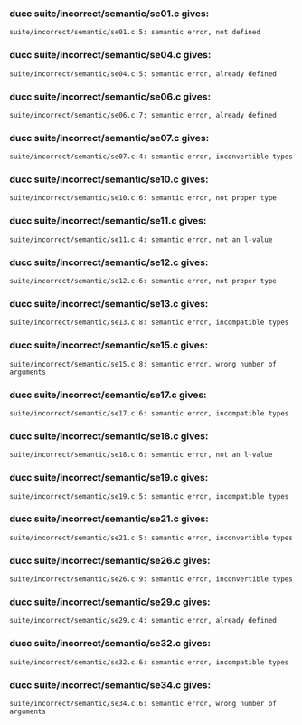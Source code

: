 ### ducc suite/incorrect/semantic/se01.c gives: 

    suite/incorrect/semantic/se01.c:5: semantic error, not defined

### ducc suite/incorrect/semantic/se04.c gives: 

    suite/incorrect/semantic/se04.c:5: semantic error, already defined

### ducc suite/incorrect/semantic/se06.c gives: 

    suite/incorrect/semantic/se06.c:7: semantic error, already defined

### ducc suite/incorrect/semantic/se07.c gives: 

    suite/incorrect/semantic/se07.c:4: semantic error, inconvertible types

### ducc suite/incorrect/semantic/se10.c gives: 

    suite/incorrect/semantic/se10.c:6: semantic error, not proper type

### ducc suite/incorrect/semantic/se11.c gives: 

    suite/incorrect/semantic/se11.c:4: semantic error, not an l-value

### ducc suite/incorrect/semantic/se12.c gives: 

    suite/incorrect/semantic/se12.c:6: semantic error, not proper type

### ducc suite/incorrect/semantic/se13.c gives: 

    suite/incorrect/semantic/se13.c:8: semantic error, incompatible types

### ducc suite/incorrect/semantic/se15.c gives: 

    suite/incorrect/semantic/se15.c:8: semantic error, wrong number of arguments

### ducc suite/incorrect/semantic/se17.c gives: 

    suite/incorrect/semantic/se17.c:6: semantic error, incompatible types

### ducc suite/incorrect/semantic/se18.c gives: 

    suite/incorrect/semantic/se18.c:6: semantic error, not an l-value

### ducc suite/incorrect/semantic/se19.c gives: 

    suite/incorrect/semantic/se19.c:5: semantic error, incompatible types

### ducc suite/incorrect/semantic/se21.c gives: 

    suite/incorrect/semantic/se21.c:5: semantic error, inconvertible types

### ducc suite/incorrect/semantic/se26.c gives: 

    suite/incorrect/semantic/se26.c:9: semantic error, inconvertible types

### ducc suite/incorrect/semantic/se29.c gives: 

    suite/incorrect/semantic/se29.c:4: semantic error, already defined

### ducc suite/incorrect/semantic/se32.c gives: 

    suite/incorrect/semantic/se32.c:6: semantic error, incompatible types

### ducc suite/incorrect/semantic/se34.c gives: 

    suite/incorrect/semantic/se34.c:6: semantic error, wrong number of arguments
